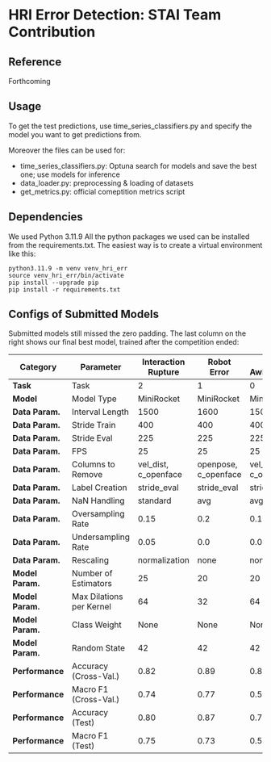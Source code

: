 # HRI Error Detection: STAI Team Contribution

## Reference
Forthcoming

## Usage
To get the test predictions, use time_series_classifiers.py and specify the model you want to get predictions from. 

Moreover the files can be used for: 
- time_series_classifiers.py: Optuna search for models and save the best one; use models for inference
- data_loader.py: preprocessing & loading of datasets
- get_metrics.py: official comeptition metrics script 

## Dependencies
We used Python 3.11.9 All the python packages we used can be installed from the requirements.txt. 
The easiest way is to create a virtual environment like this: 
```
python3.11.9 -m venv venv_hri_err
source venv_hri_err/bin/activate
pip install --upgrade pip
pip install -r requirements.txt
```

## Configs of Submitted Models
Submitted models still missed the zero padding. The last column on the right shows our final best model, trained after the competition ended:

| **Category**          | **Parameter**              | **Interaction Rupture**                   | **Robot Error**                   | **User Awkwardness**                   |
|-----------------------|----------------------------|-------------------------------|-------------------------------|-------------------------------|
| **Task**              | Task                       | 2                             | 1                             | 0                             |
| **Model**              | Model Type                 | MiniRocket                    | MiniRocket                    | MiniRocket                    |
| **Data Param.**   | Interval Length            | 1500                          | 1600                          | 1500                          |
| **Data Param.**   | Stride Train               | 400                           | 400                           | 400                           |
| **Data Param.**   | Stride Eval                | 225                           | 225                           | 225                           |
| **Data Param.**   | FPS                        | 25                            | 25                            | 25                            |
| **Data Param.**   | Columns to Remove          | vel_dist, c_openface          | openpose, c_openface          | vel_dist, c_openface          |
| **Data Param.**   | Label Creation             | stride_eval                   | stride_eval                   | stride_eval                   |
| **Data Param.**   | NaN Handling               | standard                      | avg                           | avg                           |
| **Data Param.**   | Oversampling Rate          | 0.15                          | 0.2                           | 0.1                           |
| **Data Param.**   | Undersampling Rate         | 0.05                          | 0.0                           | 0.05                          |
| **Data Param.**   | Rescaling                  | normalization                 | none                          | none                          |
| **Model Param.**  | Number of Estimators       | 25                            | 20                            | 20                            |
| **Model Param.**  | Max Dilations per Kernel   | 64                            | 32                            | 64                            |
| **Model Param.**  | Class Weight               | None                          | None                          | None                          |
| **Model Param.**  | Random State               | 42                            | 42                            | 42                            |
| **Performance** | Accuracy (Cross-Val.)                  | 0.82           | 0.89           | 0.84          |
| **Performance** | Macro F1  (Cross-Val.)                 | 0.74           | 0.77            | 0.55          |
| **Performance** | Accuracy (Test)                  | 0.80            | 0.87           | 0.76           |
| **Performance** | Macro F1  (Test)                 | 0.75           | 0.73          | 0.55           |


